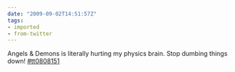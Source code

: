 ```yaml
---
date: "2009-09-02T14:51:57Z"
tags:
- imported
- from-twitter
---
```

Angels & Demons is literally hurting my physics brain. Stop dumbing things down! [#tt0808151](https://imdb.com/title/tt0808151)
